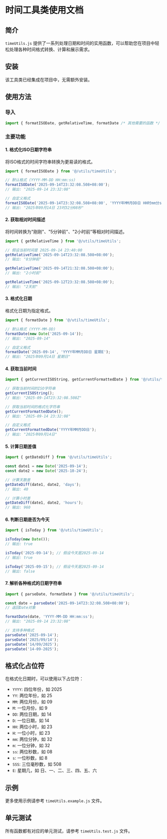 # 时间工具类使用文档

## 简介

`timeUtils.js` 提供了一系列处理日期和时间的实用函数，可以帮助您在项目中轻松处理各种时间格式转换、计算和展示需求。

## 安装

该工具类已经集成在项目中，无需额外安装。

## 使用方法

### 导入

```javascript
import { formatISODate, getRelativeTime, formatDate /* 其他需要的函数 */ } from '@/utils/timeUtils';
```

### 主要功能

#### 1. 格式化ISO日期字符串

将ISO格式的时间字符串转换为更易读的格式。

```javascript
import { formatISODate } from '@/utils/timeUtils';

// 默认格式 (YYYY-MM-DD HH:mm:ss)
formatISODate('2025-09-14T23:32:08.508+08:00');
// 输出: "2025-09-14 23:32:08"

// 自定义格式
formatISODate('2025-09-14T23:32:08.508+08:00', 'YYYY年MM月DD日 HH时mm分ss秒');
// 输出: "2025年09月14日 23时32分08秒"
```

#### 2. 获取相对时间描述

将时间转换为"刚刚"、"5分钟前"、"2小时前"等相对时间描述。

```javascript
import { getRelativeTime } from '@/utils/timeUtils';

// 假设当前时间是 2025-09-14 23:40:00
getRelativeTime('2025-09-14T23:32:08.508+08:00');
// 输出: "8分钟前"

getRelativeTime('2025-09-14T21:32:08.508+08:00');
// 输出: "2小时前"

getRelativeTime('2025-09-12T23:32:08.508+08:00');
// 输出: "2天前"
```

#### 3. 格式化日期

格式化日期为指定格式。

```javascript
import { formatDate } from '@/utils/timeUtils';

// 默认格式 (YYYY-MM-DD)
formatDate(new Date('2025-09-14'));
// 输出: "2025-09-14"

// 自定义格式
formatDate('2025-09-14', 'YYYY年MM月DD日 星期E');
// 输出: "2025年09月14日 星期日"
```

#### 4. 获取当前时间

```javascript
import { getCurrentISOString, getCurrentFormattedDate } from '@/utils/timeUtils';

// 获取当前时间的ISO字符串
getCurrentISOString();
// 输出: "2025-09-14T23:32:08.508Z"

// 获取当前时间的格式化字符串
getCurrentFormattedDate();
// 输出: "2025-09-14 23:32:08"

// 自定义格式
getCurrentFormattedDate('YYYY年MM月DD日');
// 输出: "2025年09月14日"
```

#### 5. 计算日期差值

```javascript
import { getDateDiff } from '@/utils/timeUtils';

const date1 = new Date('2025-09-14');
const date2 = new Date('2025-10-24');

// 计算天数差
getDateDiff(date1, date2, 'days');
// 输出: 40

// 计算小时差
getDateDiff(date1, date2, 'hours');
// 输出: 960
```

#### 6. 判断日期是否为今天

```javascript
import { isToday } from '@/utils/timeUtils';

isToday(new Date());
// 输出: true

isToday('2025-09-14'); // 假设今天是2025-09-14
// 输出: true

isToday('2025-09-15'); // 假设今天是2025-09-14
// 输出: false
```

#### 7. 解析各种格式的日期字符串

```javascript
import { parseDate, formatDate } from '@/utils/timeUtils';

const date = parseDate('2025-09-14T23:32:08.508+08:00');
// 返回Date对象

formatDate(date, 'YYYY-MM-DD HH:mm:ss');
// 输出: "2025-09-14 23:32:08"

// 支持多种格式
parseDate('2025-09-14');
parseDate('2025/09/14');
parseDate('14/09/2025');
parseDate('14-09-2025');
```

## 格式化占位符

在格式化日期时，可以使用以下占位符：

- `YYYY`: 四位年份，如 2025
- `YY`: 两位年份，如 25
- `MM`: 两位月份，如 09
- `M`: 一位月份，如 9
- `DD`: 两位日期，如 14
- `D`: 一位日期，如 14
- `HH`: 两位小时，如 23
- `H`: 一位小时，如 23
- `mm`: 两位分钟，如 32
- `m`: 一位分钟，如 32
- `ss`: 两位秒数，如 08
- `s`: 一位秒数，如 8
- `SSS`: 三位毫秒数，如 508
- `E`: 星期几，如 日、一、二、三、四、五、六

## 示例

更多使用示例请参考 `timeUtils.example.js` 文件。

## 单元测试

所有函数都有对应的单元测试，请参考 `timeUtils.test.js` 文件。